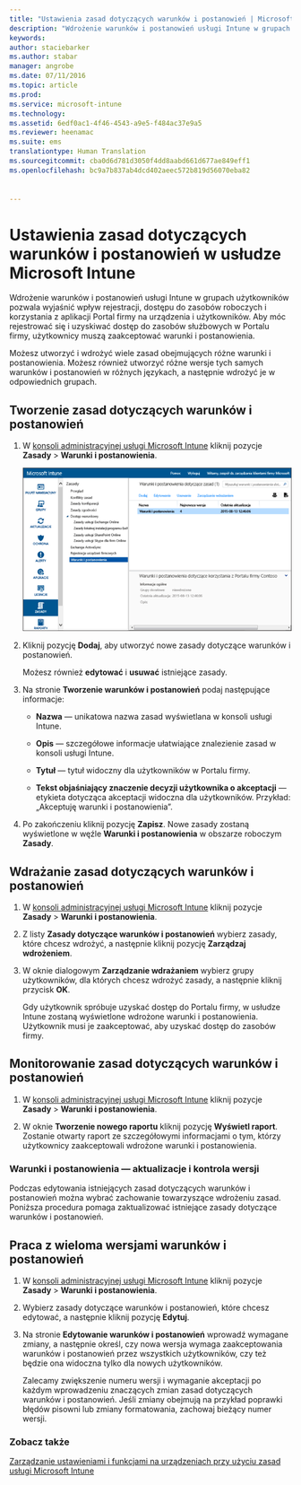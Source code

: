 ```yaml
---
title: "Ustawienia zasad dotyczących warunków i postanowień | Microsoft Intune"
description: "Wdrożenie warunków i postanowień usługi Intune w grupach użytkowników pozwala wyjaśnić wpływ rejestracji, dostępu do zasobów roboczych i korzystania z aplikacji Portal firmy na urządzenia i użytkowników."
keywords: 
author: staciebarker
ms.author: stabar
manager: angrobe
ms.date: 07/11/2016
ms.topic: article
ms.prod: 
ms.service: microsoft-intune
ms.technology: 
ms.assetid: 6edf0ac1-4f46-4543-a9e5-f484ac37e9a5
ms.reviewer: heenamac
ms.suite: ems
translationtype: Human Translation
ms.sourcegitcommit: cba0d6d781d3050f4dd8aabd661d677ae849eff1
ms.openlocfilehash: bc9a7b837ab4dcd402aeec572b819d56070eba82


---
```


# <a name="terms-and-condition-policy-settings-in-microsoft-intune"></a>Ustawienia zasad dotyczących warunków i postanowień w usłudze Microsoft Intune
Wdrożenie warunków i postanowień usługi Intune w grupach użytkowników pozwala wyjaśnić wpływ rejestracji, dostępu do zasobów roboczych i korzystania z aplikacji Portal firmy na urządzenia i użytkowników. Aby móc rejestrować się i uzyskiwać dostęp do zasobów służbowych w Portalu firmy, użytkownicy muszą zaakceptować warunki i postanowienia.

Możesz utworzyć i wdrożyć wiele zasad obejmujących różne warunki i postanowienia. Możesz również utworzyć różne wersje tych samych warunków i postanowień w różnych językach, a następnie wdrożyć je w odpowiednich grupach.

## <a name="create-a-terms-and-conditions-policy"></a>Tworzenie zasad dotyczących warunków i postanowień

1.  W [konsoli administracyjnej usługi Microsoft Intune](http://manage.microsoft.com) kliknij pozycje **Zasady** &gt; **Warunki i postanowienia**.

    ![Zrzut ekranu zasad dotyczących warunków i postanowień](./media/pol-sa-terms-conditions.png)

2.  Kliknij pozycję **Dodaj**, aby utworzyć nowe zasady dotyczące warunków i postanowień.

    Możesz również **edytować** i **usuwać** istniejące zasady.

3.  Na stronie **Tworzenie warunków i postanowień** podaj następujące informacje:

    -   **Nazwa** &mdash; unikatowa nazwa zasad wyświetlana w konsoli usługi Intune.

    -   **Opis** &mdash; szczegółowe informacje ułatwiające znalezienie zasad w konsoli usługi Intune.

    -   **Tytuł** &mdash; tytuł widoczny dla użytkowników w Portalu firmy.

    -   **Tekst objaśniający znaczenie decyzji użytkownika o akceptacji** &mdash; etykieta dotycząca akceptacji widoczna dla użytkowników. Przykład: „Akceptuję warunki i postanowienia”.

4.  Po zakończeniu kliknij pozycję **Zapisz**. Nowe zasady zostaną wyświetlone w węźle **Warunki i postanowienia** w obszarze roboczym **Zasady**.

## <a name="deploy-a-terms-and-conditions-policy"></a>Wdrażanie zasad dotyczących warunków i postanowień

1.  W [konsoli administracyjnej usługi Microsoft Intune](http://manage.microsoft.com) kliknij pozycje **Zasady** &gt; **Warunki i postanowienia**.

2.  Z listy **Zasady dotyczące warunków i postanowień** wybierz zasady, które chcesz wdrożyć, a następnie kliknij pozycję **Zarządzaj wdrożeniem**.

3.  W oknie dialogowym **Zarządzanie wdrażaniem** wybierz grupy użytkowników, dla których chcesz wdrożyć zasady, a następnie kliknij przycisk **OK**.

    Gdy użytkownik spróbuje uzyskać dostęp do Portalu firmy, w usłudze Intune zostaną wyświetlone wdrożone warunki i postanowienia. Użytkownik musi je zaakceptować, aby uzyskać dostęp do zasobów firmy.

## <a name="monitor-a-terms-and-conditions-policy"></a>Monitorowanie zasad dotyczących warunków i postanowień

1.  W [konsoli administracyjnej usługi Microsoft Intune](http://manage.microsoft.com) kliknij pozycje **Zasady** &gt; **Warunki i postanowienia**.

2.  W oknie **Tworzenie nowego raportu** kliknij pozycję **Wyświetl raport**. Zostanie otwarty raport ze szczegółowymi informacjami o tym, którzy użytkownicy zaakceptowali wdrożone warunki i postanowienia.

### <a name="updates-and-version-control-for-terms-and-conditions"></a>Warunki i postanowienia — aktualizacje i kontrola wersji
Podczas edytowania istniejących zasad dotyczących warunków i postanowień można wybrać zachowanie towarzyszące wdrożeniu zasad. Poniższa procedura pomaga zaktualizować istniejące zasady dotyczące warunków i postanowień.

## <a name="work-with-multiple-versions-of-terms-and-conditions"></a>Praca z wieloma wersjami warunków i postanowień

1.  W [konsoli administracyjnej usługi Microsoft Intune](http://manage.microsoft.com) kliknij pozycje **Zasady** &gt; **Warunki i postanowienia**.

2.  Wybierz zasady dotyczące warunków i postanowień, które chcesz edytować, a następnie kliknij pozycję **Edytuj**.

3.  Na stronie **Edytowanie warunków i postanowień** wprowadź wymagane zmiany, a następnie określ, czy nowa wersja wymaga zaakceptowania warunków i postanowień przez wszystkich użytkowników, czy też będzie ona widoczna tylko dla nowych użytkowników.

    Zalecamy zwiększenie numeru wersji i wymaganie akceptacji po każdym wprowadzeniu znaczących zmian zasad dotyczących warunków i postanowień. Jeśli zmiany obejmują na przykład poprawki błędów pisowni lub zmiany formatowania, zachowaj bieżący numer wersji.

### <a name="see-also"></a>Zobacz także
[Zarządzanie ustawieniami i funkcjami na urządzeniach przy użyciu zasad usługi Microsoft Intune](manage-settings-and-features-on-your-devices-with-microsoft-intune-policies.md)



<!--HONumber=Nov16_HO2-->


